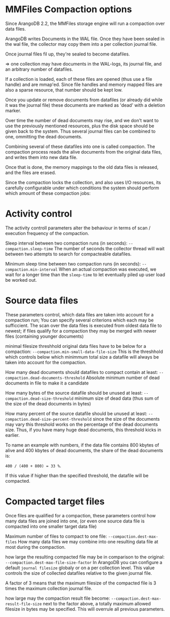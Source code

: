 MMFiles Compaction options
==========================

Since ArangoDB 2.2, the MMFiles storage engine will run a compaction over data files.

ArangoDB writes Documents in the WAL file. Once they have been sealed in the wal file,
the collector may copy them into a per collection journal file. 

Once journal files fil up, they're sealed to become datafiles.

=> one collection may have documents in the WAL-logs, its journal file, and an arbitrary 
number of datafiles.

If a collection is loaded, each of these files are opened (thus use a file handle) and 
are mmap'ed. Since file handles and memory mapped files are also a sparse resource, 
that number should be kept low.

Once you update or remove documents from datafiles (or already did while it was the journal file)
these documents are marked as 'dead' with a deletion marker.

Over time the number of dead documents may rise, and we don't want to use the previously mentioned
resources, plus the disk space should be given back to the system.
Thus several journal files can be combined to one, ommitting the dead documents.

Combining several of these datafiles into one is called compaction. The compaction process reads
the alive documents from the original data files, and writes them into new data file.

Once that is done, the memory mappings to the old data files is released, and the files are erased.

Since the compaction locks the collection, and also uses I/O resources, its carefully configurable
under which conditions the system should perform which amount of these compaction jobs:


# Activity control
The activity controll parameters alter the behaviour in terms of scan / execution frequency
of the compaction.

Sleep interval between two compaction runs (in seconds):
`--compaction.sleep-time`
The number of seconds the collector thread will wait between two attempts to search for 
compacteable datafiles.

Minimum sleep time between two compaction runs (in seconds):
`--compaction.min-interval`
When an actual compaction was executed, we wait for a longer time than the `sleep-time`
to let eventually piled up user load be worked out. 


# Source data files
These parameters control, which data files are taken into account for a compaction run;
You can specify several criterions which each may be sufficcient.
The scan over the data files is executed from oldest data file to newest; if files 
qualify for a compaction they may be merged with newer files (containing younger
documents)

minimal filesize threshhold original data files have to be below for a compaction:
`--compaction.min-small-data-file-size`
This is the threshhold which controls below which minimmum total size a datafile
will always be taken into account for the compaction.

How many dead documents should datafiles to compact contain at least:
`--compaction.dead-documents-threshold`
Absolute minimum number of dead documents in file to make it a candidate

How many bytes of the source datafile should be unused at least:
`--compaction.dead-size-threshold`
minimum size of dead data (thus sum of the size of the dead documents in bytes)

How many percent of the source datafile should be unused at least:
`--compaction.dead-size-percent-threshold`
since the size of the documents may vary this threshold works on the 
percentage of the dead documents size. Thus, if you have many huge
dead documents, this threshold kicks in earlier. 

To name an example with numbers, if the data file contains 800 kbytes of alive
and 400 kbytes of dead documents, the share of the dead documents is:

`400 / (400 + 800) = 33 %`.

If this value if higher than the specified threshold, the datafile will be compacted.


# Compacted target files
Once files are qualified for a compaction, these parameters control 
how many data files are joined into one, (or even one source data file is compacted into
one smaller target data file)

Maximum number of files to compact to one file:
`--compaction.dest-max-files`
How many data files we may combine into one resulting data file at most during the compaction.

how large the resulting compacted file may be in comparison to the original:
`--compaction.dest-max-file-size-factor`
In ArangoDB you can configure a default `journal filesize` globaly or on a per collection level.
This value controls the size of collected datafiles relative to the given journal file.

A factor of 3 means that the maximum filesize of the compacted file is
3 times the maximum collection journal file.

how large may the compaction result file become:
`--compaction.dest-max-result-file-size`
next to the factor above, a totally maximum allowed filesize in bytes may be specified.
This will overrule all previous parameters. 

